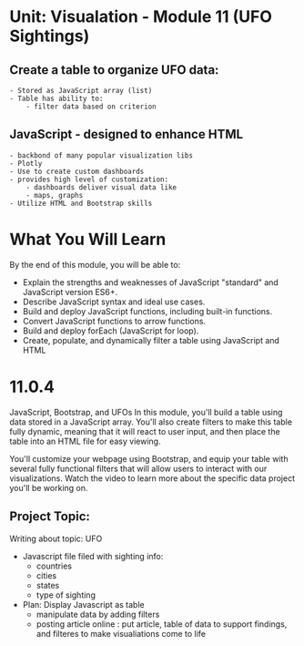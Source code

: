 # Unit: Visualation - Module 11 (UFO Sightings)
## Create a table to organize UFO data:
	- Stored as JavaScript array (list)
	- Table has ability to:
		- filter data based on criterion
## JavaScript - designed to enhance HTML
	- backbond of many popular visualization libs
	- Plotly
	- Use to create custom dashboards
	- provides high level of customization:
		- dashboards deliver visual data like
		- maps, graphs
	- Utilize HTML and Bootstrap skills

# What You Will Learn
By the end of this module, you will be able to: 

- Explain the strengths and weaknesses of JavaScript "standard" and JavaScript version ES6+.
- Describe JavaScript syntax and ideal use cases.
- Build and deploy JavaScript functions, including built-in functions.
- Convert JavaScript functions to arrow functions.
- Build and deploy forEach (JavaScript for loop).
- Create, populate, and dynamically filter a table using JavaScript and HTML

# 11.0.4
JavaScript, Bootstrap, and UFOs
In this module, you'll build a table using data stored in a JavaScript array. You'll also create filters to make this table fully dynamic, meaning that it will react to user input, and then place the table into an HTML file for easy viewing.

You'll customize your webpage using Bootstrap, and equip your table with several fully functional filters that will allow users to interact with our visualizations. Watch the video to learn more about the specific data project you'll be working on.

## Project Topic:
Writing about topic: UFO
- Javascript file filed with sighting info:
	- countries
	- cities
	- states
	- type of sighting
- Plan: Display Javascript as table
	- manipulate data by adding filters
	- posting article online : put article, table of data to support findings, and filteres to make visualiations come to life